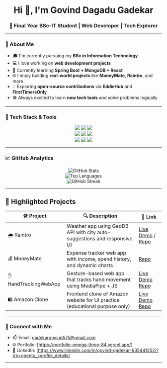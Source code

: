 <h1 align="center">Hi 👋, I'm Govind Dagadu Gadekar</h1>
<h3 align="center">🚀 Final Year BSc-IT Student | Web Developer | Tech Explorer</h3>

---

### 🧠 About Me

- 🎓 I'm currently pursuing my **BSc in Information Technology**  
- 💻 I love working on **web development projects**
- 🌱 Currently learning **Spring Boot + MongoDB + React**
- 🌐 I enjoy building **real-world projects** like **MoneyMate**, **Raintro**, and more
- 💡 Exploring **open-source contributions** via **EddieHub** and **FirstTimersOnly**
- 🛠️ Always excited to learn **new tech tools** and solve problems logically

---

### 🧰 Tech Stack & Tools

<div align="center" display="flex">

<img src="https://img.shields.io/badge/Java-007396?style=for-the-badge&logo=java&logoColor=white"/>
<img src="https://img.shields.io/badge/Python-3776AB?style=for-the-badge&logo=python&logoColor=white"/>
<img src="https://img.shields.io/badge/PHP-777BB4?style=for-the-badge&logo=php&logoColor=white"/>

<br/>
<img src="https://img.shields.io/badge/HTML5-E34F26?style=for-the-badge&logo=html5&logoColor=white"/>
<img src="https://img.shields.io/badge/CSS3-1572B6?style=for-the-badge&logo=css3&logoColor=white"/>
<img src="https://img.shields.io/badge/JavaScript-F7DF1E?style=for-the-badge&logo=javascript&logoColor=black"/>
<br/>
<img src="https://img.shields.io/badge/MySQL-005C84?style=for-the-badge&logo=mysql&logoColor=white"/>
<img src="https://img.shields.io/badge/SQL-F29111?style=for-the-badge&logo=sqlite&logoColor=white"/>
<img src="https://img.shields.io/badge/GitHub-181717?style=for-the-badge&logo=github&logoColor=white"/>

</div>

---

### 📈 GitHub Analytics

<p align="center">
  <img src="https://github-readme-stats.vercel.app/api?username=GovindG9066&show_icons=true&theme=tokyonight" alt="GitHub Stats" />
  <br/>
  <img src="https://github-readme-stats.vercel.app/api/top-langs/?username=GovindG9066&layout=compact&theme=tokyonight" alt="Top Languages" />
  <br/>
  <img src="https://github-readme-streak-stats.herokuapp.com?user=GovindG9066&theme=tokyonight" alt="GitHub Streak"/>
</p>

---

## 🚀 Highlighted Projects

| 🛠️ Project             | 🔍 Description                                                                 | 🔗 Link            |
|------------------------|----------------------------------------------------------------------------------|--------------------|
| 🌧️ Raintro             | Weather app using GeoDB API with city auto-suggestions and responsive UI        | [Live Demo](https://raintro.vercel.app) / [Repo](https://github.com/GovindG9066/Raintro) |
| 💰 MoneyMate           | Expense tracker web app with income, spend history, and dynamic charts           | [Repo](https://github.com/GovindG9066/MoneyMate) |
| ✋ HandTrackingWebApp  | Gesture-based web app that tracks hand movement using MediaPipe + JS             | [Live Demo](https://hand-tracking-website.vercel.app/) [Repo](https://github.com/GovindG9066/HandTrackingWebApp) |
| 🛍️ Amazon Clone        | Frontend clone of Amazon website for UI practice (educational purpose only)     | [Live Demo](https://creative-pastelito-3ffe32.netlify.app/) [Repo](https://github.com/GovindG9066/amazon-clone) |

---

### 🔗 Connect with Me

- 📫 Email: gadekargovind575@gmail.com  
- 🌐 Portfolio: [https://portfolio-omega-three-84.vercel.app/]  
- 💼 LinkedIn: [https://www.linkedin.com/in/govind-gadekar-635441252/?trk=opento_sprofile_details]

---
